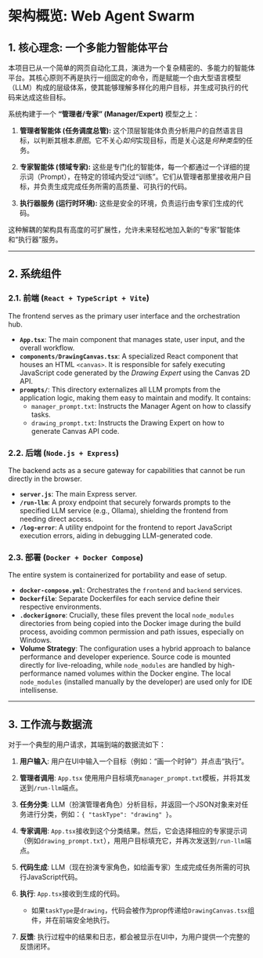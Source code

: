 # 架构概览: Web Agent Swarm

## 1. 核心理念: 一个多能力智能体平台

本项目已从一个简单的网页自动化工具，演进为一个复杂精密的、多能力的智能体平台。其核心原则不再是执行一组固定的命令，而是赋能一个由大型语言模型（LLM）构成的层级体系，使其能够理解多样化的用户目标，并生成可执行的代码来达成这些目标。

系统构建于一个 **“管理者/专家” (Manager/Expert)** 模型之上：

1.  **管理者智能体 (任务调度总管):** 这个顶层智能体负责分析用户的自然语言目标，以判断其根本*意图*。它不关心*如何*实现目标，而是关心这是*何种类型*的任务。

2.  **专家智能体 (领域专家):** 这些是专门化的智能体，每一个都通过一个详细的提示词（Prompt），在特定的领域内受过“训练”。它们从管理者那里接收用户目标，并负责生成完成任务所需的高质量、可执行的代码。

3.  **执行器服务 (运行时环境):** 这些是安全的环境，负责运行由专家们生成的代码。

这种解耦的架构具有高度的可扩展性，允许未来轻松地加入新的“专家”智能体和“执行器”服务。

---

## 2. 系统组件

### 2.1. 前端 (`React + TypeScript + Vite`)

The frontend serves as the primary user interface and the orchestration hub.

*   **`App.tsx`**: The main component that manages state, user input, and the overall workflow.
*   **`components/DrawingCanvas.tsx`**: A specialized React component that houses an HTML `<canvas>`. It is responsible for safely executing JavaScript code generated by the *Drawing Expert* using the Canvas 2D API.
*   **`prompts/`**: This directory externalizes all LLM prompts from the application logic, making them easy to maintain and modify. It contains:
    *   `manager_prompt.txt`: Instructs the Manager Agent on how to classify tasks.
    *   `drawing_prompt.txt`: Instructs the Drawing Expert on how to generate Canvas API code.

### 2.2. 后端 (`Node.js + Express`)

The backend acts as a secure gateway for capabilities that cannot be run directly in the browser.

*   **`server.js`**: The main Express server.
*   **`/run-llm`**: A proxy endpoint that securely forwards prompts to the specified LLM service (e.g., Ollama), shielding the frontend from needing direct access.
*   **`/log-error`**: A utility endpoint for the frontend to report JavaScript execution errors, aiding in debugging LLM-generated code.

### 2.3. 部署 (`Docker + Docker Compose`)

The entire system is containerized for portability and ease of setup.

*   **`docker-compose.yml`**: Orchestrates the `frontend` and `backend` services.
*   **`Dockerfile`**: Separate Dockerfiles for each service define their respective environments.
*   **`.dockerignore`**: Crucially, these files prevent the local `node_modules` directories from being copied into the Docker image during the build process, avoiding common permission and path issues, especially on Windows.
*   **Volume Strategy**: The configuration uses a hybrid approach to balance performance and developer experience. Source code is mounted directly for live-reloading, while `node_modules` are handled by high-performance named volumes within the Docker engine. The local `node_modules` (installed manually by the developer) are used only for IDE intellisense.

---

## 3. 工作流与数据流

对于一个典型的用户请求，其端到端的数据流如下：

1.  **用户输入**: 用户在UI中输入一个目标（例如：“画一个时钟”）并点击“执行”。

2.  **管理者调用**: `App.tsx` 使用用户目标填充`manager_prompt.txt`模板，并将其发送到`/run-llm`端点。

3.  **任务分类**: LLM（扮演管理者角色）分析目标，并返回一个JSON对象来对任务进行分类，例如：`{ "taskType": "drawing" }`。

4.  **专家调用**: `App.tsx`接收到这个分类结果。然后，它会选择相应的专家提示词（例如`drawing_prompt.txt`），用用户目标填充它，并再次发送到`/run-llm`端点。

5.  **代码生成**: LLM（现在扮演专家角色，如绘画专家）生成完成任务所需的可执行JavaScript代码。

6.  **执行**: `App.tsx`接收到生成的代码。
    *   如果`taskType`是`drawing`，代码会被作为prop传递给`DrawingCanvas.tsx`组件，并在前端安全地执行。

7.  **反馈**: 执行过程中的结果和日志，都会被显示在UI中，为用户提供一个完整的反馈闭环。
